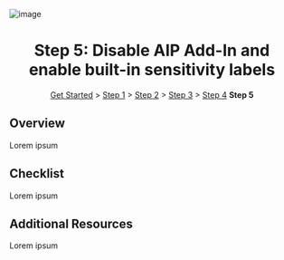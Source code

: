 ![image](https://user-images.githubusercontent.com/43501191/195106327-46a0d337-43f9-4c7c-b2b9-d4031936c9bc.png)


<h1 align="center">Step 5: Disable AIP Add-In and enable built-in sensitivity labels</h1>

<p align="center">
<a href="GetStarted.md">Get Started</a> > <a href="AIP2MIPStep1.md">Step 1</a> > <a href="AIP2MIPStep2.md">Step 2</a>  > <a href="AIP2MIPStep3.md">Step 3</a>  > <a href="AIP2MIPStep4.md">Step 4</a> <b>Step 5</b>
</p>

## Overview
Lorem ipsum

## Checklist
Lorem ipsum


## Additional Resources
Lorem ipsum
